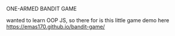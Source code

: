 ONE-ARMED BANDIT GAME

wanted to learn OOP JS, so there for is this little game
demo here https://emas170.github.io/bandit-game/
